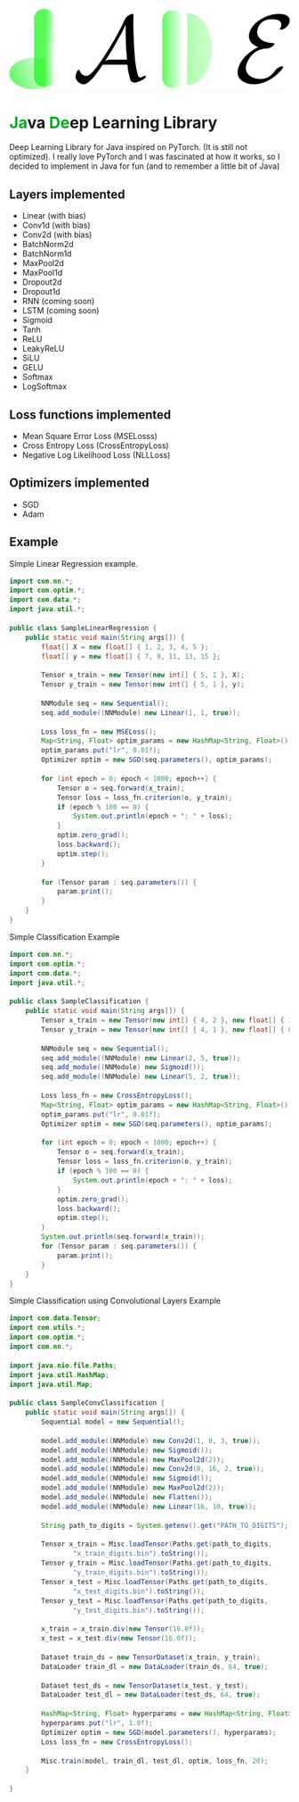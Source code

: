 ![jade_logo](https://raw.githubusercontent.com/elvin-mark/jade/main/images/jade_logo.png)
# <span style="color:#00aa22">**Ja**</span>va <span style="color:#00aa22">**De**</span>ep Learning Library
Deep Learning Library for Java inspired on PyTorch. (It is still not optimized). I really love PyTorch and I was fascinated at how it works, so I decided to implement in Java for fun (and to remember a little bit of Java)

## Layers implemented
- Linear (with bias)
- Conv1d (with bias)
- Conv2d (with bias)
- BatchNorm2d
- BatchNorm1d
- MaxPool2d
- MaxPool1d
- Dropout2d
- Dropout1d
- RNN (coming soon)
- LSTM (coming soon)
- Sigmoid
- Tanh
- ReLU
- LeakyReLU
- SiLU
- GELU
- Softmax 
- LogSoftmax

## Loss functions implemented
- Mean Square Error Loss (MSELosss)
- Cross Entropy Loss (CrossEntropyLoss) 
- Negative Log Likelihood Loss (NLLLoss) 

## Optimizers implemented
- SGD
- Adam

## Example

Simple Linear Regression example.

```Java
import com.nn.*;
import com.optim.*;
import com.data.*;
import java.util.*;

public class SampleLinearRegression {
    public static void main(String args[]) {
        float[] X = new float[] { 1, 2, 3, 4, 5 };
        float[] y = new float[] { 7, 9, 11, 13, 15 };

        Tensor x_train = new Tensor(new int[] { 5, 1 }, X);
        Tensor y_train = new Tensor(new int[] { 5, 1 }, y);

        NNModule seq = new Sequential();
        seq.add_module((NNModule) new Linear(1, 1, true));

        Loss loss_fn = new MSELoss();
        Map<String, Float> optim_params = new HashMap<String, Float>();
        optim_params.put("lr", 0.01f);
        Optimizer optim = new SGD(seq.parameters(), optim_params);

        for (int epoch = 0; epoch < 1000; epoch++) {
            Tensor o = seq.forward(x_train);
            Tensor loss = loss_fn.criterion(o, y_train);
            if (epoch % 100 == 0) {
                System.out.println(epoch + ": " + loss);
            }
            optim.zero_grad();
            loss.backward();
            optim.step();
        }

        for (Tensor param : seq.parameters()) {
            param.print();
        }
    }
}

``` 

Simple Classification Example
```Java
import com.nn.*;
import com.optim.*;
import com.data.*;
import java.util.*;

public class SampleClassification {
    public static void main(String args[]) {
        Tensor x_train = new Tensor(new int[] { 4, 2 }, new float[] { 1.0f, 5.0f, 2.0f, 4.0f, -1.f, -4.f, -2.f, -3.f });
        Tensor y_train = new Tensor(new int[] { 4, 1 }, new float[] { 0.0f, 0.0f, 1.0f, 1.0f });

        NNModule seq = new Sequential();
        seq.add_module((NNModule) new Linear(2, 5, true));
        seq.add_module((NNModule) new Sigmoid());
        seq.add_module((NNModule) new Linear(5, 2, true));

        Loss loss_fn = new CrossEntropyLoss();
        Map<String, Float> optim_params = new HashMap<String, Float>();
        optim_params.put("lr", 0.01f);
        Optimizer optim = new SGD(seq.parameters(), optim_params);

        for (int epoch = 0; epoch < 1000; epoch++) {
            Tensor o = seq.forward(x_train);
            Tensor loss = loss_fn.criterion(o, y_train);
            if (epoch % 100 == 0) {
                System.out.println(epoch + ": " + loss);
            }
            optim.zero_grad();
            loss.backward();
            optim.step();
        }
        System.out.println(seq.forward(x_train));
        for (Tensor param : seq.parameters()) {
            param.print();
        }
    }
}

```

Simple Classification using Convolutional Layers Example
```Java
import com.data.Tensor;
import com.utils.*;
import com.optim.*;
import com.nn.*;

import java.nio.file.Paths;
import java.util.HashMap;
import java.util.Map;

public class SampleConvClassification {
    public static void main(String args[]) {
        Sequential model = new Sequential();

        model.add_module((NNModule) new Conv2d(1, 8, 3, true));
        model.add_module((NNModule) new Sigmoid());
        model.add_module((NNModule) new MaxPool2d(2));
        model.add_module((NNModule) new Conv2d(8, 16, 2, true));
        model.add_module((NNModule) new Sigmoid());
        model.add_module((NNModule) new MaxPool2d(2));
        model.add_module((NNModule) new Flatten());
        model.add_module((NNModule) new Linear(16, 10, true));

        String path_to_digits = System.getenv().get("PATH_TO_DIGITS");

        Tensor x_train = Misc.loadTensor(Paths.get(path_to_digits,
                "x_train_digits.bin").toString());
        Tensor y_train = Misc.loadTensor(Paths.get(path_to_digits,
                "y_train_digits.bin").toString());
        Tensor x_test = Misc.loadTensor(Paths.get(path_to_digits,
                "x_test_digits.bin").toString());
        Tensor y_test = Misc.loadTensor(Paths.get(path_to_digits,
                "y_test_digits.bin").toString());

        x_train = x_train.div(new Tensor(16.0f));
        x_test = x_test.div(new Tensor(16.0f));

        Dataset train_ds = new TensorDataset(x_train, y_train);
        DataLoader train_dl = new DataLoader(train_ds, 64, true);

        Dataset test_ds = new TensorDataset(x_test, y_test);
        DataLoader test_dl = new DataLoader(test_ds, 64, true);

        HashMap<String, Float> hyperparams = new HashMap<String, Float>();
        hyperparams.put("lr", 1.0f);
        Optimizer optim = new SGD(model.parameters(), hyperparams);
        Loss loss_fn = new CrossEntropyLoss();

        Misc.train(model, train_dl, test_dl, optim, loss_fn, 20);
    }

}

```